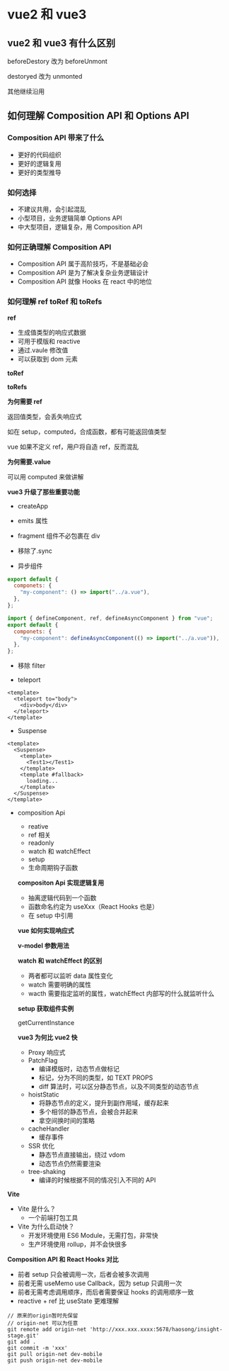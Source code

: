 # vue2 和 vue3

## vue2 和 vue3 有什么区别

beforeDestory 改为 beforeUnmont

destoryed 改为 unmonted

其他继续沿用

## 如何理解 Composition API 和 Options API

### Composition API 带来了什么

- 更好的代码组织
- 更好的逻辑复用
- 更好的类型推导

### 如何选择

- 不建议共用，会引起混乱
- 小型项目，业务逻辑简单 Options API
- 中大型项目，逻辑复杂，用 Composition API

### 如何正确理解 Composition API

- Composition API 属于高阶技巧，不是基础必会
- Composition API 是为了解决复杂业务逻辑设计
- Composition API 就像 Hooks 在 react 中的地位

### 如何理解 ref toRef 和 toRefs

**ref**

- 生成值类型的响应式数据
- 可用于模版和 reactive
- 通过.vaule 修改值
- 可以获取到 dom 元素

**toRef**

**toRefs**

**为何需要 ref**

返回值类型，会丢失响应式

如在 setup，computed，合成函数，都有可能返回值类型

vue 如果不定义 ref，用户将自造 ref，反而混乱

**为何需要.value**

可以用 computed 来做讲解


**vue3 升级了那些重要功能**

- createApp
- emits 属性
- fragment
  组件不必包裹在 div
- 移除了.sync

  <!--v2-->

  <MyComponent :title.sync="title"></MyComponent>

  <!--v3-->

  <MyComponent v-model.title="title"></MyComponent>

- 异步组件
  <!--v2-->

```js
export default {
  componets: {
    "my-component": () => import("../a.vue"),
  },
};
```

<!--v3-->

```js
import { defineComponent, ref, defineAsyncComponent } from "vue";
export default {
  componets: {
    "my-component": defineAsyncComponent(() => import("../a.vue")),
  },
};
```

- 移除 filter

- teleport

```vue
<template>
  <teleport to="body">
    <div>body</div>
  </teleport>
</template>
```

- Suspense

```vue
<template>
  <Suspense>
    <template>
      <Test1></Test1>
    </template>
    <template #fallback>
      loading...
    </template>
  </Suspense>
</template>
```

- composition Api

  - reative
  - ref 相关
  - readonly
  - watch 和 watchEffect
  - setup
  - 生命周期钩子函数

  **compositon Api 实现逻辑复用**

  - 抽离逻辑代码到一个函数
  - 函数命名约定为 useXxx（React Hooks 也是）
  - 在 setup 中引用

  **vue 如何实现响应式**

  **v-model 参数用法**

  **watch 和 watchEffect 的区别**

  - 两者都可以监听 data 属性变化
  - watch 需要明确的属性
  - wacth 需要指定监听的属性，watchEffect 内部写的什么就监听什么

  **setup 获取组件实例**

  getCurrentInstance

  **vue3 为何比 vue2 快**

  - Proxy 响应式
  - PatchFlag
    - 编译模版时，动态节点做标记
    - 标记，分为不同的类型，如 TEXT PROPS
    - diff 算法时，可以区分静态节点，以及不同类型的动态节点
  - hoistStatic
    - 将静态节点的定义，提升到副作用域，缓存起来
    - 多个相邻的静态节点，会被合并起来
    - 拿空间换时间的策略
  - cacheHandler
    - 缓存事件
  - SSR 优化
    - 静态节点直接输出，绕过 vdom
    - 动态节点仍然需要渲染
  - tree-shaking
    - 编译的时候根据不同的情况引入不同的 API

**Vite**

- Vite 是什么？
  - 一个前端打包工具
- Vite 为什么启动快？
  - 开发环境使用 ES6 Module，无需打包，非常快
  - 生产环境使用 rollup，并不会快很多

**Composition API 和 React Hooks 对比**

- 前者 setup 只会被调用一次，后者会被多次调用
- 前者无需 useMemo use Callback，因为 setup 只调用一次
- 前者无需考虑调用顺序，而后者需要保证 hooks 的调用顺序一致
- reactive + ref 比 useState 更难理解


```shell
// 原来的origin暂时先保留
// origin-net 可以为任意
git remote add origin-net 'http://xxx.xxx.xxxx:5678/haosong/insight-stage.git'
git add .
git commit -m 'xxx'
git pull origin-net dev-mobile
git push origin-net dev-mobile
 
```